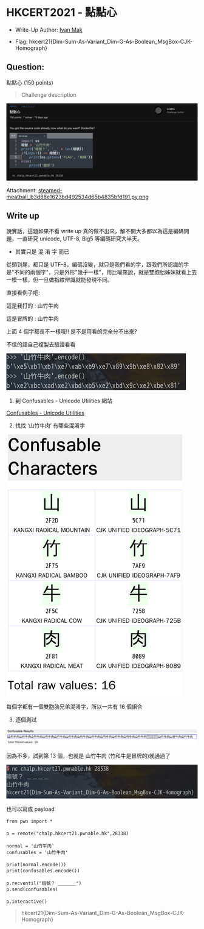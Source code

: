 # HKCERT2021 - 點點心
- Write-Up Author: [Ivan Mak](https://hackmd.io/JH0dysBTSx6H1o1PZ7OqWg)

- Flag: hkcert21{Dim-Sum-As-Variant_Dim-G-As-Boolean_MsgBox-CJK-Homograph}

## **Question:**
點點心 (150 points)

>Challenge description

![img](./img/1.png)

Attachment: [steamed-meatball_b3d88e1623bd492534d65b4835bfd191.py.png](./steamed-meatball_b3d88e1623bd492534d65b4835bfd191.py.png)

## Write up

說實話，這題如果不看 write up 真的做不出來，解不開大多都以為這是編碼問題，一直研究 unicode, UTF-8, Big5 等編碼研究大半天。

- 其實只是 混 淆 字 而已

從頭到尾，都只是 UTF-8，編碼沒變，就只是我們看的字，跟我們所認識的字是"不同的兩個字"，只是外形"幾乎一樣"，用比喻來說，就是雙胞胎姊妹就看上去一模一樣，但一旦做指紋辨識就能發現不同。

直接看例子吧:

這是我打的 : 山竹牛肉

這是冒牌的 : ⼭⽵⽜⾁

上面 4 個字都長不一樣哦!! 是不是用看的完全分不出來?

不信的話自己複製去驗證看看

![img](./img/2.png)

1. 到 Confusables - Unicode Utilities 網站

[Confusables - Unicode Utilities](https://util.unicode.org/UnicodeJsps/confusables.jsp)

2. 找找 ‘山竹牛肉’ 有哪些混淆字

![img](./img/3.png)

每個字都有一個雙胞胎兄弟混淆字，所以一共有 16 個組合

3. 逐個測試

![img](./img/4.png)

因為不多，試到第 13 個，也就是 ⼭竹牛⾁ (竹和牛是冒牌的)就通過了

![img](./img/5.png)

也可以寫成 payload

```
from pwn import *

p = remote("chalp.hkcert21.pwnable.hk",28338)

normal = '山竹牛肉'
confusables = '⼭竹牛⾁'

print(normal.encode())
print(confusables.encode())

p.recvuntil("暗號？ ＿＿＿＿")
p.send(confusables)

p.interactive()

```

> hkcert21{Dim-Sum-As-Variant_Dim-G-As-Boolean_MsgBox-CJK-Homograph}
